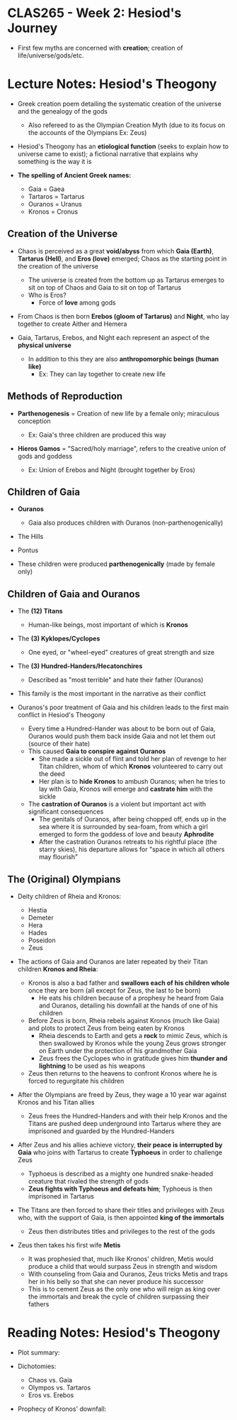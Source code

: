 # CLAS265 - Week 2: Hesiod's Journey
- First few myths are concerned with **creation**; creation of life/universe/gods/etc.

# Lecture Notes: Hesiod's Theogony
- Greek creation poem detailing the systematic creation of the universe and the genealogy of the gods
    - Also refereed to as the Olympian Creation Myth (due to its focus on the accounts of the Olympians Ex: Zeus)

- Hesiod's Theogony has an **etiological function** (seeks to explain how to universe came to exist); a fictional narrative that explains why something is the way it is

- **The spelling of Ancient Greek names:**
    - Gaia = Gaea
    - Tartaros = Tartarus
    - Ouranos = Uranus
    - Kronos = Cronus

## Creation of the Universe
- Chaos is perceived as a great **void/abyss** from which **Gaia (Earth)**, **Tartarus (Hell)**, and **Eros (love)** emerged; Chaos as the starting point in the creation of the universe
    - The universe is created from the bottom up as Tartarus emerges to sit on top of Chaos and Gaia to sit on top of Tartarus
    - Who is Eros?
        - Force of **love** among gods

- From Chaos is then born **Erebos (gloom of Tartarus)** and **Night**, who lay together to create Aither and Hemera

- Gaia, Tartarus, Erebos, and Night each represent an aspect of the **physical universe**
    - In addition to this they are also **anthropomorphic beings (human like)**
        - Ex: They can lay together to create new life 

## Methods of Reproduction
- **Parthenogenesis** = Creation of new life by a female only; miraculous conception
    - Ex: Gaia's three children are produced this way

- **Hieros Gamos** = "Sacred/holy marriage", refers to the creative union of gods and goddess
    - Ex: Union of Erebos and Night (brought together by Eros)

## Children of Gaia
- **Ouranos**
    - Gaia also produces children with Ouranos (non-parthenogenically)
- The Hills
- Pontus

- These children were produced **parthenogenically** (made by female only)

## Children of Gaia and Ouranos
- The **(12) Titans**
    - Human-like beings, most important of which is **Kronos**
- The **(3) Kyklopes/Cyclopes**
    - One eyed, or "wheel-eyed" creatures of great strength and size
- The **(3) Hundred-Handers/Hecatonchires**
    - Described as "most terrible" and hate their father (Ouranos)

- This family is the most important in the narrative as their conflict 

- Ouranos's poor treatment of Gaia and his children leads to the first main conflict in Hesiod's Theogony
    - Every time a Hundred-Hander was about to be born out of Gaia, Ouranos would push them back inside Gaia and not let them out (source of their hate)
    - This caused **Gaia to conspire against Ouranos**
        - She made a sickle out of flint and told her plan of revenge to her Titan children, whom of which **Kronos** volunteered to carry out the deed
        - Her plan is to **hide Kronos** to ambush Ouranos; when he tries to lay with Gaia, Kronos will emerge and **castrate him** with the sickle
    - The **castration of Ouranos** is a violent but important act with significant consequences
        - The genitals of Ouranos, after being chopped off, ends up in the sea where it is surrounded by sea-foam, from which a girl emerged to form the goddess of love and beauty **Aphrodite**
        - After the castration Ouranos retreats to his rightful place (the starry skies), his departure allows for "space in which all others may flourish"

## The (Original) Olympians
- Deity children of Rheia and Kronos:
    - Hestia
    - Demeter
    - Hera
    - Hades
    - Poseidon
    - Zeus

- The actions of Gaia and Ouranos are later repeated by their Titan children **Kronos and Rheia**:
    - Kronos is also a bad father and **swallows each of his children whole** once they are born (all except for Zeus, the last to be born)
        - He eats his children because of a prophesy he heard from Gaia and Ouranos, detailing his downfall at the hands of one of his children
    - Before Zeus is born, Rheia rebels against Kronos (much like Gaia) and plots to protect Zeus from being eaten by Kronos
        - Rheia descends to Earth and gets a **rock** to mimic Zeus, which is then swallowed by Kronos while the young Zeus grows stronger on Earth under the protection of his grandmother Gaia
        - Zeus frees the Cyclopes who in gratitude gives him **thunder and lightning** to be used as his weapons
    - Zeus then returns to the heavens to confront Kronos where he is forced to regurgitate his children

- After the Olympians are freed by Zeus, they wage a 10 year war against Kronos and his Titan allies
    - Zeus frees the Hundred-Handers and with their help Kronos and the Titans are pushed deep underground into Tartarus where they are imprisoned and guarded by the Hundred-Handers

- After Zeus and his allies achieve victory, **their peace is interrupted by Gaia** who joins with Tartarus to create **Typhoeus** in order to challenge Zeus
    - Typhoeus is described as a mighty one hundred snake-headed creature that rivaled the strength of gods
    - **Zeus fights with Typhoeus and defeats him**; Typhoeus is then imprisoned in Tartarus

- The Titans are then forced to share their titles and privileges with Zeus who, with the support of Gaia, is then appointed **king of the immortals**
    - Zeus then distributes titles and privileges to the rest of the gods

-  Zeus then takes his first wife **Metis**
    - It was prophesied that, much like Kronos' children, Metis would produce a child that would surpass Zeus in strength and wisdom
    - With counseling from Gaia and Ouranos, Zeus tricks Metis and traps her in his belly so that she can never produce his successor
    - This is to cement Zeus as the only one who will reign as king over the immortals and break the cycle of children surpassing their fathers 

# Reading Notes: Hesiod's Theogony
- Plot summary:

- Dichotomies:
    - Chaos vs. Gaia
    - Olympos vs. Tartaros
    - Eros vs. Erebos

- Prophecy of Kronos' downfall: